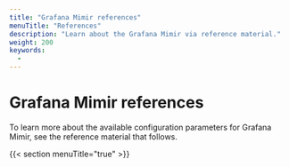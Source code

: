 ```yaml
---
title: "Grafana Mimir references"
menuTitle: "References"
description: "Learn about the Grafana Mimir via reference material."
weight: 200
keywords:
  -
---
```


# Grafana Mimir references

To learn more about the available configuration parameters for Grafana Mimir, see the reference material that follows.

{{< section menuTitle="true" >}}
